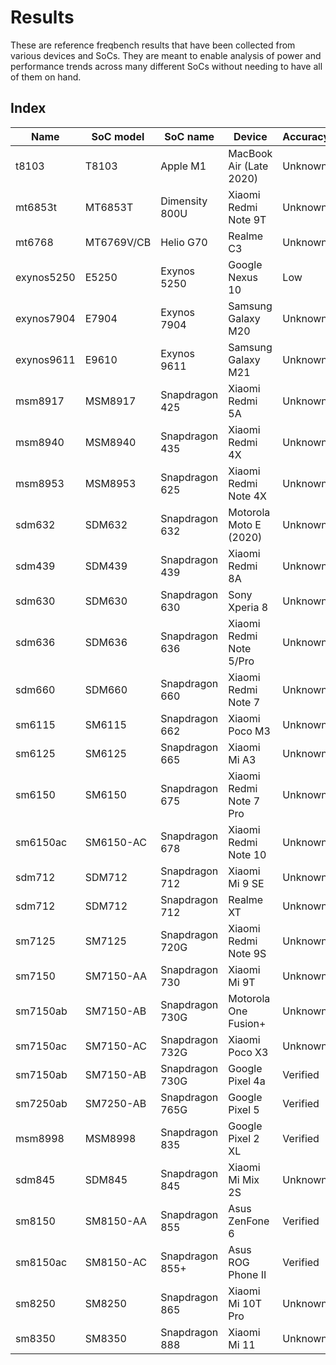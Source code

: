 # Results

These are reference freqbench results that have been collected from various devices and SoCs. They are meant to enable analysis of power and performance trends across many different SoCs without needing to have all of them on hand.

## Index

<!-- When adding new SoCs, please sort new entries alphanumerically by SoC marketing name and set the accuracy to "Unknown". -->

| Name       | SoC model | SoC name        | Device                  | Accuracy |
| ---------- | --------- | --------------- | ----------------------- | -------- |
| t8103      | T8103     | Apple M1        | MacBook Air (Late 2020) | Unknown  |
| mt6853t    | MT6853T   | Dimensity 800U  | Xiaomi Redmi Note 9T    | Unknown  |
| mt6768     | MT6769V/CB| Helio G70       | Realme C3               | Unknown  |
| exynos5250 | E5250     | Exynos 5250     | Google Nexus 10         | Low      |
| exynos7904 | E7904     | Exynos 7904     | Samsung Galaxy M20      | Unknown  |
| exynos9611 | E9610     | Exynos 9611     | Samsung Galaxy M21      | Unknown  |
| msm8917    | MSM8917   | Snapdragon 425  | Xiaomi Redmi 5A         | Unknown  |
| msm8940    | MSM8940   | Snapdragon 435  | Xiaomi Redmi 4X         | Unknown  |
| msm8953    | MSM8953   | Snapdragon 625  | Xiaomi Redmi Note 4X    | Unknown  |
| sdm632     | SDM632    | Snapdragon 632  | Motorola Moto E (2020)  | Unknown  |
| sdm439     | SDM439    | Snapdragon 439  | Xiaomi Redmi 8A         | Unknown  |
| sdm630     | SDM630    | Snapdragon 630  | Sony Xperia 8           | Unknown  |
| sdm636     | SDM636    | Snapdragon 636  | Xiaomi Redmi Note 5/Pro | Unknown  |
| sdm660     | SDM660    | Snapdragon 660  | Xiaomi Redmi Note 7     | Unknown  |
| sm6115     | SM6115    | Snapdragon 662  | Xiaomi Poco M3          | Unknown  |
| sm6125     | SM6125    | Snapdragon 665  | Xiaomi Mi A3            | Unknown  |
| sm6150     | SM6150    | Snapdragon 675  | Xiaomi Redmi Note 7 Pro | Unknown  |
| sm6150ac   | SM6150-AC | Snapdragon 678  | Xiaomi Redmi Note 10    | Unknown  |
| sdm712     | SDM712    | Snapdragon 712  | Xiaomi Mi 9 SE          | Unknown  |
| sdm712     | SDM712    | Snapdragon 712  | Realme XT               | Unknown  |
| sm7125     | SM7125    | Snapdragon 720G | Xiaomi Redmi Note 9S    | Unknown  |
| sm7150     | SM7150-AA | Snapdragon 730  | Xiaomi Mi 9T            | Unknown  |
| sm7150ab   | SM7150-AB | Snapdragon 730G | Motorola One Fusion+    | Unknown  |
| sm7150ac   | SM7150-AC | Snapdragon 732G | Xiaomi Poco X3          | Unknown  |
| sm7150ab   | SM7150-AB | Snapdragon 730G | Google Pixel 4a         | Verified |
| sm7250ab   | SM7250-AB | Snapdragon 765G | Google Pixel 5          | Verified |
| msm8998    | MSM8998   | Snapdragon 835  | Google Pixel 2 XL       | Verified |
| sdm845     | SDM845    | Snapdragon 845  | Xiaomi Mi Mix 2S        | Unknown  |
| sm8150     | SM8150-AA | Snapdragon 855  | Asus ZenFone 6          | Verified |
| sm8150ac   | SM8150-AC | Snapdragon 855+ | Asus ROG Phone II       | Verified |
| sm8250     | SM8250    | Snapdragon 865  | Xiaomi Mi 10T Pro       | Unknown  |
| sm8350     | SM8350    | Snapdragon 888  | Xiaomi Mi 11            | Unknown  |
